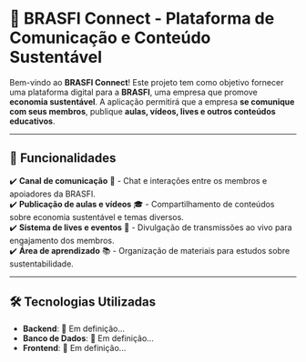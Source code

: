 # 🌱 BRASFI Connect - Plataforma de Comunicação e Conteúdo Sustentável

Bem-vindo ao **BRASFI Connect**! Este projeto tem como objetivo fornecer uma plataforma digital para a **BRASFI**, uma empresa que promove **economia sustentável**. A aplicação permitirá que a empresa **se comunique com seus membros**, publique **aulas, vídeos, lives e outros conteúdos educativos**.

---

## 🚀 Funcionalidades

✔️ **Canal de comunicação** 📢 - Chat e interações entre os membros e apoiadores da BRASFI.  
✔️ **Publicação de aulas e vídeos** 🎓 - Compartilhamento de conteúdos sobre economia sustentável e temas diversos.  
✔️ **Sistema de lives e eventos** 🎥 - Divulgação de transmissões ao vivo para engajamento dos membros.  
✔️ **Área de aprendizado** 📚 - Organização de materiais para estudos sobre sustentabilidade.  

---

## 🛠️ Tecnologias Utilizadas

- **Backend**: 🚧 Em definição...  
- **Banco de Dados**: 🚧 Em definição... 
- **Frontend**: 🚧 Em definição...  

